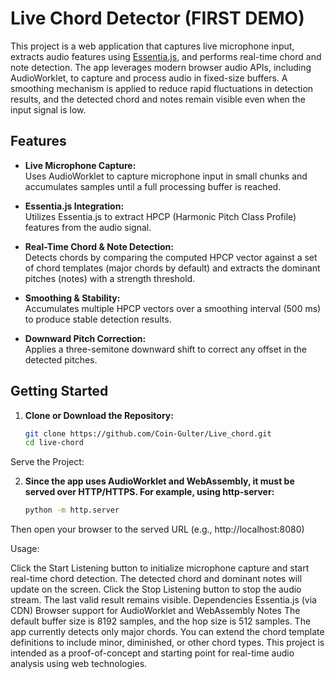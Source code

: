 # Live Chord Detector (FIRST DEMO)

This project is a web application that captures live microphone input, extracts audio features using [Essentia.js](https://github.com/MTG/essentia.js), and performs real-time chord and note detection. The app leverages modern browser audio APIs, including AudioWorklet, to capture and process audio in fixed-size buffers. A smoothing mechanism is applied to reduce rapid fluctuations in detection results, and the detected chord and notes remain visible even when the input signal is low.

## Features

- **Live Microphone Capture:**  
  Uses AudioWorklet to capture microphone input in small chunks and accumulates samples until a full processing buffer is reached.

- **Essentia.js Integration:**  
  Utilizes Essentia.js to extract HPCP (Harmonic Pitch Class Profile) features from the audio signal.

- **Real-Time Chord & Note Detection:**  
  Detects chords by comparing the computed HPCP vector against a set of chord templates (major chords by default) and extracts the dominant pitches (notes) with a strength threshold.

- **Smoothing & Stability:**  
  Accumulates multiple HPCP vectors over a smoothing interval (500 ms) to produce stable detection results.

- **Downward Pitch Correction:**  
  Applies a three-semitone downward shift to correct any offset in the detected pitches.

## Getting Started

1. **Clone or Download the Repository:**

    ```bash
    git clone https://github.com/Coin-Gulter/Live_chord.git
    cd live-chord

Serve the Project:

2. **Since the app uses AudioWorklet and WebAssembly, it must be served over HTTP/HTTPS. For example, using http-server:**

    ```bash
    python -m http.server

Then open your browser to the served URL (e.g., http://localhost:8080)

Usage:

Click the Start Listening button to initialize microphone capture and start real-time chord detection.
The detected chord and dominant notes will update on the screen.
Click the Stop Listening button to stop the audio stream. The last valid result remains visible.
Dependencies
Essentia.js (via CDN)
Browser support for AudioWorklet and WebAssembly
Notes
The default buffer size is 8192 samples, and the hop size is 512 samples.
The app currently detects only major chords. You can extend the chord template definitions to include minor, diminished, or other chord types.
This project is intended as a proof-of-concept and starting point for real-time audio analysis using web technologies.